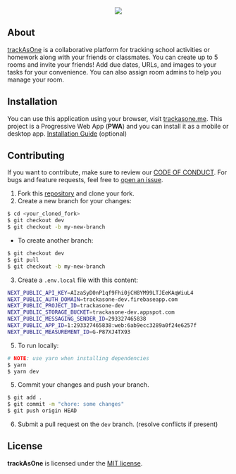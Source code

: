 <div align=center>
  <img src='https://user-images.githubusercontent.com/69457996/134120876-10ead589-0540-401b-9845-b2101d028130.png' />
</div>

## About
[trackAsOne](https://trackasone.me) is a collaborative platform for tracking school activities or homework along with your friends or classmates. You can create up to 5 rooms and invite your friends! Add due dates, URLs, and images to your tasks for your convenience. You can also assign room admins to help you manage your room.

## Installation
You can use this application using your browser, visit [trackasone.me](https://trackasone.me). This project is a Progressive Web App (**PWA**) and you can install it as a mobile or desktop app. [Installation Guide](https://support.google.com/chrome/answer/9658361) (optional)

## Contributing
If you want to contribute, make sure to review our [CODE OF CONDUCT](https://github.com/joshxfi/trackAsOne/blob/main/CODE_OF_CONDUCT.md). For bugs and feature requests, feel free to [open an issue](https://github.com/joshxfi/trackAsOne/issues).

1. Fork this [repository](https://github.com/joshxfi/trackAsOne) and clone your fork.
3. Create a new branch for your changes:
```sh
$ cd <your_cloned_fork>
$ git checkout dev
$ git checkout -b my-new-branch
```
- To create another branch:
```sh
$ git checkout dev
$ git pull
$ git checkout -b my-new-branch
```
3. Create a `.env.local` file with this content:
```sh
NEXT_PUBLIC_API_KEY=AIzaSyD0nP1qf9Fhi0jCH8YM99LTJEeKAqWiuL4
NEXT_PUBLIC_AUTH_DOMAIN=trackasone-dev.firebaseapp.com
NEXT_PUBLIC_PROJECT_ID=trackasone-dev
NEXT_PUBLIC_STORAGE_BUCKET=trackasone-dev.appspot.com
NEXT_PUBLIC_MESSAGING_SENDER_ID=293327465838
NEXT_PUBLIC_APP_ID=1:293327465838:web:6ab9ecc3289a0f24e6257f
NEXT_PUBLIC_MEASUREMENT_ID=G-P87XJ4TX93
```
5. To run locally:

```sh
# NOTE: use yarn when installing dependencies
$ yarn
$ yarn dev
```
5. Commit your changes and push your branch.
```sh
$ git add .
$ git commit -m "chore: some changes"
$ git push origin HEAD
```
6. Submit a pull request on the `dev` branch. (resolve conflicts if present)

## License
**trackAsOne** is licensed under the [MIT license](https://github.com/joshxfi/trackAsOne/blob/main/LICENSE).
